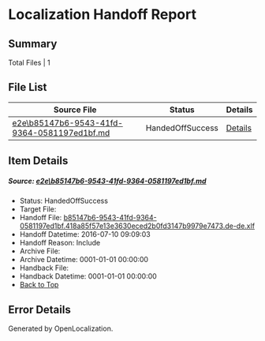 # <a name='report-top'></a> Localization Handoff Report

## Summary
 Total Files | 1

## File List
 Source File | Status | Details 
 ----------- | ------ | ------- 
 [e2e\b85147b6-9543-41fd-9364-0581197ed1bf.md](https://github.com/OpenLocalizationTestOrg/oltest/blob/b076d627d57fc0fff3e75c2a949a6542fb82c58d/e2e/b85147b6-9543-41fd-9364-0581197ed1bf.md) | HandedOffSuccess | [Details](#d53becad73786522a8ffc79709478c437d3560991)

## Item Details
##### <a name='d53becad73786522a8ffc79709478c437d3560991'></a> Source: [e2e\b85147b6-9543-41fd-9364-0581197ed1bf.md](https://github.com/OpenLocalizationTestOrg/oltest/blob/b076d627d57fc0fff3e75c2a949a6542fb82c58d/e2e/b85147b6-9543-41fd-9364-0581197ed1bf.md)
* Status: HandedOffSuccess
* Target File: 
* Handoff File: [b85147b6-9543-41fd-9364-0581197ed1bf.418a85f57e13e3630eced2b0fd3147b9979e7473.de-de.xlf](https://github.com/OpenLocalizationTestOrg/olhandoff-e2e/blob/a8c7be8ad5b5a2cd5aaaafb7b0185390c979a46e/ol-handoff/OpenLocalizationTestOrg/oltest-dede-fly/ci/ht/b85147b6-9543-41fd-9364-0581197ed1bf.418a85f57e13e3630eced2b0fd3147b9979e7473.de-de.xlf)
* Handoff Datetime: 2016-07-10 09:09:03
* Handoff Reason: Include
* Archive File: 
* Archive Datetime: 0001-01-01 00:00:00
* Handback File: 
* Handback Datetime: 0001-01-01 00:00:00
* [Back to Top](#report-top)


## Error Details

Generated by OpenLocalization.
